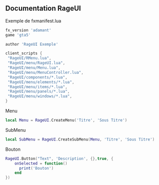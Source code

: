 
## Documentation RageUI

Exemple de fxmanifest.lua

```lua
fx_version 'adamant'
game 'gta5'

author 'RageUI Exemple'

client_scripts {
 "RageUI/RMenu.lua",
 "RageUI/menu/RageUI.lua",
 "RageUI/menu/Menu.lua",
 "RageUI/menu/MenuController.lua",
 "RageUI/components/*.lua",
 "RageUI/menu/elements/*.lua",
 "RageUI/menu/items/*.lua",
 "RageUI/menu/panels/*.lua",
 "RageUI/menu/windows/*.lua",
}
```

Menu

```lua
local Menu = RageUI.CreateMenu('Titre', 'Sous Titre')
```

SubMenu

```lua
local SubMenu = RageUI.CreateSubMenu(Menu, 'Titre', 'Sous Titre')
```

Bouton

```lua
RageUI.Button("Text", 'Description', {},true, {
    onSelected = function()
      print('Bouton')
    end
})
```

